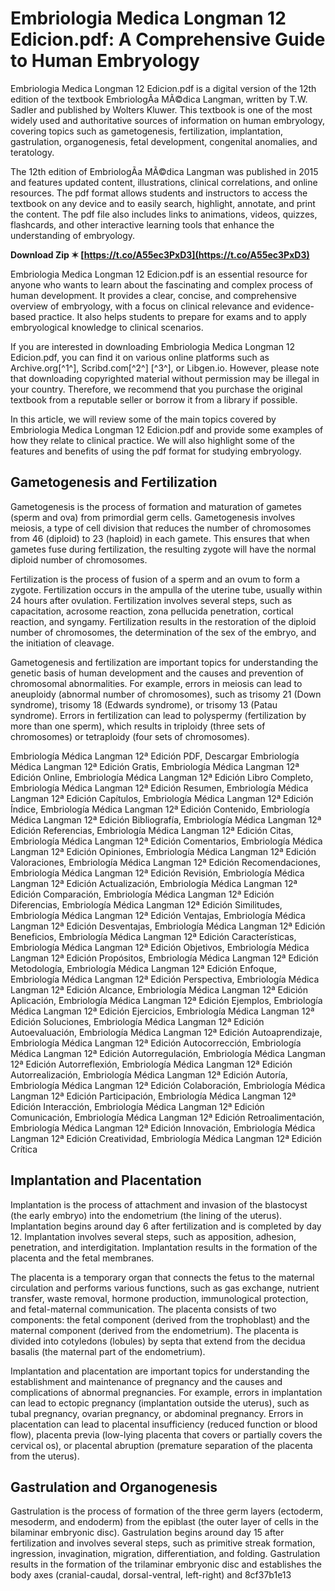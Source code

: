 # Embriologia Medica Longman 12 Edicion.pdf: A Comprehensive Guide to Human Embryology
 
Embriologia Medica Longman 12 Edicion.pdf is a digital version of the 12th edition of the textbook EmbriologÃ­a MÃ©dica Langman, written by T.W. Sadler and published by Wolters Kluwer. This textbook is one of the most widely used and authoritative sources of information on human embryology, covering topics such as gametogenesis, fertilization, implantation, gastrulation, organogenesis, fetal development, congenital anomalies, and teratology.
 
The 12th edition of EmbriologÃ­a MÃ©dica Langman was published in 2015 and features updated content, illustrations, clinical correlations, and online resources. The pdf format allows students and instructors to access the textbook on any device and to easily search, highlight, annotate, and print the content. The pdf file also includes links to animations, videos, quizzes, flashcards, and other interactive learning tools that enhance the understanding of embryology.
 
**Download Zip ✶ [https://t.co/A55ec3PxD3](https://t.co/A55ec3PxD3)**


 
Embriologia Medica Longman 12 Edicion.pdf is an essential resource for anyone who wants to learn about the fascinating and complex process of human development. It provides a clear, concise, and comprehensive overview of embryology, with a focus on clinical relevance and evidence-based practice. It also helps students to prepare for exams and to apply embryological knowledge to clinical scenarios.
 
If you are interested in downloading Embriologia Medica Longman 12 Edicion.pdf, you can find it on various online platforms such as Archive.org[^1^], Scribd.com[^2^] [^3^], or Libgen.io. However, please note that downloading copyrighted material without permission may be illegal in your country. Therefore, we recommend that you purchase the original textbook from a reputable seller or borrow it from a library if possible.
  
In this article, we will review some of the main topics covered by Embriologia Medica Longman 12 Edicion.pdf and provide some examples of how they relate to clinical practice. We will also highlight some of the features and benefits of using the pdf format for studying embryology.
 
## Gametogenesis and Fertilization
 
Gametogenesis is the process of formation and maturation of gametes (sperm and ova) from primordial germ cells. Gametogenesis involves meiosis, a type of cell division that reduces the number of chromosomes from 46 (diploid) to 23 (haploid) in each gamete. This ensures that when gametes fuse during fertilization, the resulting zygote will have the normal diploid number of chromosomes.
 
Fertilization is the process of fusion of a sperm and an ovum to form a zygote. Fertilization occurs in the ampulla of the uterine tube, usually within 24 hours after ovulation. Fertilization involves several steps, such as capacitation, acrosome reaction, zona pellucida penetration, cortical reaction, and syngamy. Fertilization results in the restoration of the diploid number of chromosomes, the determination of the sex of the embryo, and the initiation of cleavage.
 
Gametogenesis and fertilization are important topics for understanding the genetic basis of human development and the causes and prevention of chromosomal abnormalities. For example, errors in meiosis can lead to aneuploidy (abnormal number of chromosomes), such as trisomy 21 (Down syndrome), trisomy 18 (Edwards syndrome), or trisomy 13 (Patau syndrome). Errors in fertilization can lead to polyspermy (fertilization by more than one sperm), which results in triploidy (three sets of chromosomes) or tetraploidy (four sets of chromosomes).
 
Embriología Médica Langman 12ª Edición PDF,  Descargar Embriología Médica Langman 12ª Edición Gratis,  Embriología Médica Langman 12ª Edición Online,  Embriología Médica Langman 12ª Edición Libro Completo,  Embriología Médica Langman 12ª Edición Resumen,  Embriología Médica Langman 12ª Edición Capítulos,  Embriología Médica Langman 12ª Edición Índice,  Embriología Médica Langman 12ª Edición Contenido,  Embriología Médica Langman 12ª Edición Bibliografía,  Embriología Médica Langman 12ª Edición Referencias,  Embriología Médica Langman 12ª Edición Citas,  Embriología Médica Langman 12ª Edición Comentarios,  Embriología Médica Langman 12ª Edición Opiniones,  Embriología Médica Langman 12ª Edición Valoraciones,  Embriología Médica Langman 12ª Edición Recomendaciones,  Embriología Médica Langman 12ª Edición Revisión,  Embriología Médica Langman 12ª Edición Actualización,  Embriología Médica Langman 12ª Edición Comparación,  Embriología Médica Langman 12ª Edición Diferencias,  Embriología Médica Langman 12ª Edición Similitudes,  Embriología Médica Langman 12ª Edición Ventajas,  Embriología Médica Langman 12ª Edición Desventajas,  Embriología Médica Langman 12ª Edición Beneficios,  Embriología Médica Langman 12ª Edición Características,  Embriología Médica Langman 12ª Edición Objetivos,  Embriología Médica Langman 12ª Edición Propósitos,  Embriología Médica Langman 12ª Edición Metodología,  Embriología Médica Langman 12ª Edición Enfoque,  Embriología Médica Langman 12ª Edición Perspectiva,  Embriología Médica Langman 12ª Edición Alcance,  Embriología Médica Langman 12ª Edición Aplicación,  Embriología Médica Langman 12ª Edición Ejemplos,  Embriología Médica Langman 12ª Edición Ejercicios,  Embriología Médica Langman 12ª Edición Soluciones,  Embriología Médica Langman 12ª Edición Autoevaluación,  Embriología Médica Langman 12ª Edición Autoaprendizaje,  Embriología Médica Langman 12ª Edición Autocorrección,  Embriología Médica Langman 12ª Edición Autorregulación,  Embriología Médica Langman 12ª Edición Autorreflexión,  Embriología Médica Langman 12ª Edición Autorrealización,  Embriología Médica Langman 12ª Edición Autoría,  Embriología Médica Langman 12ª Edición Colaboración,  Embriología Médica Langman 12ª Edición Participación,  Embriología Médica Langman 12ª Edición Interacción,  Embriología Médica Langman 12ª Edición Comunicación,  Embriología Médica Langman 12ª Edición Retroalimentación,  Embriología Médica Langman 12ª Edición Innovación,  Embriología Médica Langman 12ª Edición Creatividad,  Embriología Médica Langman 12ª Edición Crítica
 
## Implantation and Placentation
 
Implantation is the process of attachment and invasion of the blastocyst (the early embryo) into the endometrium (the lining of the uterus). Implantation begins around day 6 after fertilization and is completed by day 12. Implantation involves several steps, such as apposition, adhesion, penetration, and interdigitation. Implantation results in the formation of the placenta and the fetal membranes.
 
The placenta is a temporary organ that connects the fetus to the maternal circulation and performs various functions, such as gas exchange, nutrient transfer, waste removal, hormone production, immunological protection, and fetal-maternal communication. The placenta consists of two components: the fetal component (derived from the trophoblast) and the maternal component (derived from the endometrium). The placenta is divided into cotyledons (lobules) by septa that extend from the decidua basalis (the maternal part of the endometrium).
 
Implantation and placentation are important topics for understanding the establishment and maintenance of pregnancy and the causes and complications of abnormal pregnancies. For example, errors in implantation can lead to ectopic pregnancy (implantation outside the uterus), such as tubal pregnancy, ovarian pregnancy, or abdominal pregnancy. Errors in placentation can lead to placental insufficiency (reduced function or blood flow), placenta previa (low-lying placenta that covers or partially covers the cervical os), or placental abruption (premature separation of the placenta from the uterus).
 
## Gastrulation and Organogenesis
 
Gastrulation is the process of formation of the three germ layers (ectoderm, mesoderm, and endoderm) from the epiblast (the outer layer of cells in the bilaminar embryonic disc). Gastrulation begins around day 15 after fertilization and involves several steps, such as primitive streak formation, ingression, invagination, migration, differentiation, and folding. Gastrulation results in the formation of the trilaminar embryonic disc and establishes the body axes (cranial-caudal, dorsal-ventral, left-right) and
 8cf37b1e13
 
